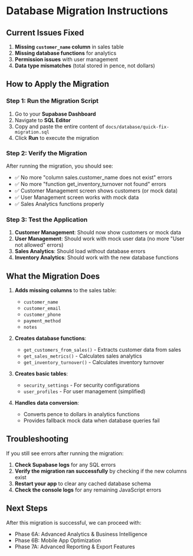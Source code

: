 # Database Migration Instructions

## Current Issues Fixed

1. **Missing `customer_name` column** in sales table
2. **Missing database functions** for analytics
3. **Permission issues** with user management
4. **Data type mismatches** (total stored in pence, not dollars)

## How to Apply the Migration

### Step 1: Run the Migration Script

1. Go to your **Supabase Dashboard**
2. Navigate to **SQL Editor**
3. Copy and paste the entire content of `docs/database/quick-fix-migration.sql`
4. Click **Run** to execute the migration

### Step 2: Verify the Migration

After running the migration, you should see:

- ✅ No more "column sales.customer_name does not exist" errors
- ✅ No more "function get_inventory_turnover not found" errors
- ✅ Customer Management screen shows customers (or mock data)
- ✅ User Management screen works with mock data
- ✅ Sales Analytics functions properly

### Step 3: Test the Application

1. **Customer Management**: Should now show customers or mock data
2. **User Management**: Should work with mock user data (no more "User not allowed" errors)
3. **Sales Analytics**: Should load without database errors
4. **Inventory Analytics**: Should work with the new database functions

## What the Migration Does

1. **Adds missing columns** to the sales table:
   - `customer_name`
   - `customer_email` 
   - `customer_phone`
   - `payment_method`
   - `notes`

2. **Creates database functions**:
   - `get_customers_from_sales()` - Extracts customer data from sales
   - `get_sales_metrics()` - Calculates sales analytics
   - `get_inventory_turnover()` - Calculates inventory turnover

3. **Creates basic tables**:
   - `security_settings` - For security configurations
   - `user_profiles` - For user management (simplified)

4. **Handles data conversion**:
   - Converts pence to dollars in analytics functions
   - Provides fallback mock data when database queries fail

## Troubleshooting

If you still see errors after running the migration:

1. **Check Supabase logs** for any SQL errors
2. **Verify the migration ran successfully** by checking if the new columns exist
3. **Restart your app** to clear any cached database schema
4. **Check the console logs** for any remaining JavaScript errors

## Next Steps

After this migration is successful, we can proceed with:
- Phase 6A: Advanced Analytics & Business Intelligence
- Phase 6B: Mobile App Optimization
- Phase 7A: Advanced Reporting & Export Features 